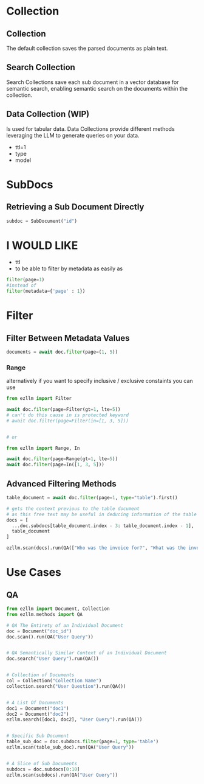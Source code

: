 # Collection

## Collection
The default collection saves the parsed documents as plain text.

## Search Collection
Search Collections save each sub document in a vector database for semantic search, enabling semantic search on the documents within the collection.


## Data Collection (WIP)
Is used for tabular data. Data Collections provide different methods leveraging the LLM to generate queries on your data.



- ttl=1
- type
- model




# SubDocs
## Retrieving a Sub Document Directly
```py
subdoc = SubDocument("id")
```

# I WOULD LIKE
- ttl
- to be able to filter by metadata as easily as 
```py
filter(page=1)
#instead of 
filter(metadata={'page' : 1})
```



# Filter
## Filter Between Metadata Values
```py
documents = await doc.filter(page=(1, 5))
```

### Range
alternatively if you want to specify inclusive / exclusive constaints you can use
```py
from ezllm import Filter

await doc.filter(page=Filter(gt=1, lte=5))
# can't do this cause in is protected keyword
# await doc.filter(page=Filter(in=[1, 3, 5]))


# or

from ezllm import Range, In

await doc.filter(page=Range(gt=1, lte=5))
await doc.filter(page=In([1, 3, 5]))

```

## 

## Advanced Filtering Methods
```py
table_document = await doc.filter(page=1, type="table").first()

# gets the context previous to the table document
# as this free text may be useful in deducing information of the table
docs = [
  ...doc.subdocs[table_document.index - 3: table_document.index - 1],
  table_document
]

ezllm.scan(docs).run(QA(["Who was the invoice for?", "What was the invoices payment terms?"]))
```




# Use Cases
## QA
```py
from ezllm import Document, Collection
from ezllm.methods import QA

# QA The Entirety of an Individual Document
doc = Document("doc_id")
doc.scan().run(QA("User Query"))


# QA Semantically Similar Context of an Individual Document
doc.search("User Query").run(QA())


# Collection of Documents
col = Collection("Collection Name")
collection.search("User Question").run(QA())


# A List Of Documents
doc1 = Document("doc1")
doc2 = Document("doc2")
ezllm.search([doc1, doc2], "User Query").run(QA())


# Specific Sub Document
table_sub_doc = doc.subdocs.filter(page=1, type='table')
ezllm.scan(table_sub_doc).run(QA("User Query"))


# A Slice of Sub Documents
subdocs = doc.subdocs[0:10]
ezllm.scan(subdocs).run(QA("User Query"))
```